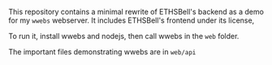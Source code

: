 This repository contains a minimal rewrite of ETHSBell's backend as a demo for my `wwebs` webserver. It includes ETHSBell's frontend under its license,

To run it, install wwebs and nodejs, then call wwebs in the `web` folder.

The important files demonstrating wwebs are in `web/api`